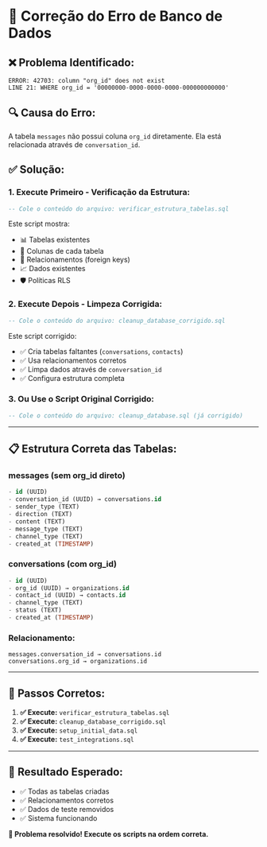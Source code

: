 # 🔧 Correção do Erro de Banco de Dados

## ❌ **Problema Identificado:**
```
ERROR: 42703: column "org_id" does not exist
LINE 21: WHERE org_id = '00000000-0000-0000-0000-000000000000'
```

## 🔍 **Causa do Erro:**
A tabela `messages` não possui coluna `org_id` diretamente. Ela está relacionada através de `conversation_id`.

## ✅ **Solução:**

### **1. Execute Primeiro - Verificação da Estrutura:**
```sql
-- Cole o conteúdo do arquivo: verificar_estrutura_tabelas.sql
```
Este script mostra:
- 📊 Tabelas existentes
- 🔗 Colunas de cada tabela
- 🔄 Relacionamentos (foreign keys)
- 📈 Dados existentes
- 🛡️ Políticas RLS

### **2. Execute Depois - Limpeza Corrigida:**
```sql
-- Cole o conteúdo do arquivo: cleanup_database_corrigido.sql
```
Este script corrigido:
- ✅ Cria tabelas faltantes (`conversations`, `contacts`)
- ✅ Usa relacionamentos corretos
- ✅ Limpa dados através de `conversation_id`
- ✅ Configura estrutura completa

### **3. Ou Use o Script Original Corrigido:**
```sql
-- Cole o conteúdo do arquivo: cleanup_database.sql (já corrigido)
```

---

## 📋 **Estrutura Correta das Tabelas:**

### **messages** (sem org_id direto)
```sql
- id (UUID)
- conversation_id (UUID) → conversations.id
- sender_type (TEXT)
- direction (TEXT)
- content (TEXT)
- message_type (TEXT)
- channel_type (TEXT)
- created_at (TIMESTAMP)
```

### **conversations** (com org_id)
```sql
- id (UUID)
- org_id (UUID) → organizations.id
- contact_id (UUID) → contacts.id
- channel_type (TEXT)
- status (TEXT)
- created_at (TIMESTAMP)
```

### **Relacionamento:**
```
messages.conversation_id → conversations.id
conversations.org_id → organizations.id
```

---

## 🚀 **Passos Corretos:**

1. **✅ Execute:** `verificar_estrutura_tabelas.sql`
2. **✅ Execute:** `cleanup_database_corrigido.sql`
3. **✅ Execute:** `setup_initial_data.sql`
4. **✅ Execute:** `test_integrations.sql`

---

## 🎯 **Resultado Esperado:**
- ✅ Todas as tabelas criadas
- ✅ Relacionamentos corretos
- ✅ Dados de teste removidos
- ✅ Sistema funcionando

**🎉 Problema resolvido! Execute os scripts na ordem correta.**
